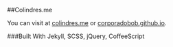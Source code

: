 ##Colindres.me

You can visit at [colindres.me](http://colindres.me/) or [corporadobob.github.io](http://corporadobob.github.io/).

###Built With
Jekyll, SCSS, jQuery, CoffeeScript
